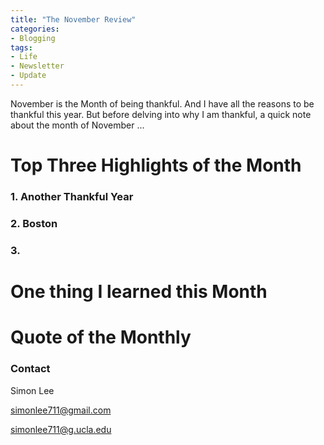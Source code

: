 ```yaml
---
title: "The November Review"
categories:
- Blogging
tags:
- Life
- Newsletter
- Update
---
```


November is the Month of being thankful. And I have all the reasons to be thankful this year. But before delving into why I am thankful, a quick note about the month of November ...

# Top Three Highlights of the Month

### 1. Another Thankful Year

### 2. Boston

### 3. 

# One thing I learned this Month

### 

# Quote of the Monthly 

### Contact

Simon Lee

simonlee711@gmail.com

simonlee711@g.ucla.edu
